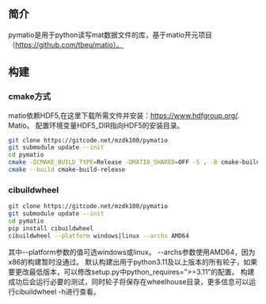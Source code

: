 ## 简介
pymatio是用于python读写mat数据文件的库，基于matio开元项目（https://github.com/tbeu/matio）。


## 构建

### cmake方式
matio依赖HDF5,在这里下载所需文件并安装：https://www.hdfgroup.org/. Matio。
配置环境变量HDF5_DIR指向HDF5的安装目录。
```sh
git clone https://gitcode.net/mzdk100/pymatio
git submodule update --init
cd pymatio
cmake -DCMAKE_BUILD_TYPE=Release -DMATIO_SHARED=OFF -S . -B cmake-build-release
cmake --build cmake-build-release
```

### cibuildwheel
```sh
git clone https://gitcode.net/mzdk100/pymatio
git submodule update --init
cd pymatio
pip install cibuildwheel
cibuildwheel --platform windows|linux --archs AMD64
```
其中--platform参数的值可选windows或linux。
--archs参数使用AMD64，因为x86的构建暂时没通过。
默认构建出用于python3.11及以上版本的所有轮子，如果要更改最低版本，可以修改setup.py中python_requires=">=3.11"的配置。
构建成功后会运行必要的测试，同时轮子将保存在wheelhouse目录，更多信息可以运行cibuildwheel -h进行查看。
